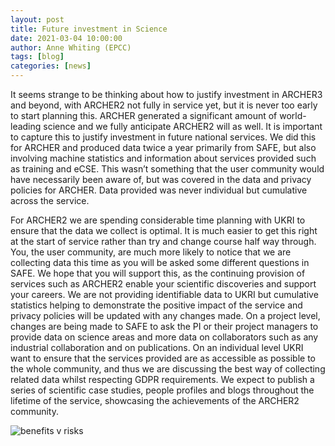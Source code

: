 ```yaml
---
layout: post
title: Future investment in Science 
date: 2021-03-04 10:00:00
author: Anne Whiting (EPCC)
tags: [blog] 
categories: [news]
---
```



It seems strange to be thinking about how to justify investment in ARCHER3 and beyond, with ARCHER2 not fully in service yet, but it is never too early to start planning this. ARCHER generated a significant amount of world-leading science and we fully anticipate ARCHER2 will as well. It is important to capture this to justify investment in future national services.   We did this for ARCHER and produced data twice a year primarily from SAFE, but also involving machine statistics and information about services provided such as training and eCSE.  This wasn’t something that the user community would have necessarily been aware of, but was covered in the data and privacy policies for ARCHER.  Data provided was never individual but cumulative across the service. 

For ARCHER2 we are spending considerable time planning with UKRI to ensure that the data we collect is optimal.  It is much easier to get this right at the start of service rather than try and change course half way through.  You, the user community, are much more likely to notice that we are collecting data this time as you will be asked some different questions in SAFE.  We hope that you will support this, as the continuing provision of services such as ARCHER2 enable your scientific discoveries and support your careers.  We are not providing identifiable data to UKRI but cumulative statistics helping to demonstrate the positive impact of the service and privacy policies will be updated with any changes made.  On a project level, changes are being made to SAFE to ask the PI or their project managers to provide data on science areas and more data on collaborators such as any industrial collaboration and on publications.   On an individual level UKRI want to ensure that the services provided are as accessible as possible to the whole community, and thus we are discussing the best way of collecting related data whilst respecting GDPR requirements.   We expect to publish a series of scientific case studies, people profiles and blogs throughout the lifetime of the service, showcasing the achievements of the ARCHER2 community.


<img src="{{ site.baseurl }}/img/news/210304-benefits.jpg" alt="benefits v risks" title="benefits v risks"/>